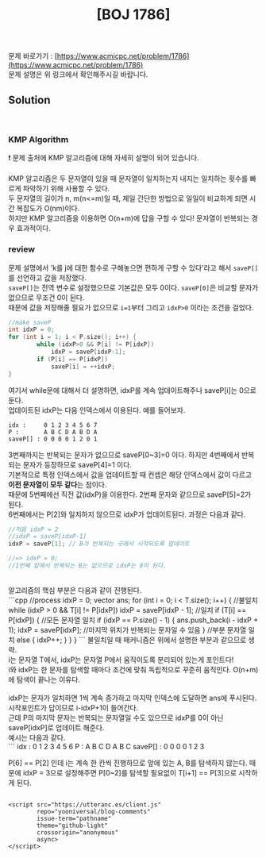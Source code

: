 ﻿---
toc: true
title:  "[BOJ 1786]"
last_modified_at:   2020-07-26
excerpt: "찾기"
categories: PS2020
image: "/images/1786.png"
sitemap :
  changefreq : weekly
  priority : 1.0
---
문제 바로가기 : [https://www.acmicpc.net/problem/1786](https://www.acmicpc.net/problem/1786)<br>
문제 설명은 위 링크에서 확인해주시길 바랍니다.<br>

## Solution
<script src="https://gist.github.com/yooniversal/0aacdc0f2d6e40970807eed7c0eff9b8.js"></script>
<br>

### KMP Algorithm

❗ 문제 출처에 KMP 알고리즘에 대해 자세히 설명이 되어 있습니다.<br>
<br>
KMP 알고리즘은 두 문자열이 있을 때 문자열이 일치하는지 내지는 일치하는 횟수를 빠르게 파악하기 위해 사용할 수 있다.<br>
두 문자열의 길이가 n, m(n<=m)일 때, 제일 간단한 방법으로 일일이 비교하게 되면 시간 복잡도가 O(nm)이다.<br>
하지만 KMP 알고리즘을 이용하면 O(n+m)에 답을 구할 수 있다! 문자열이 반복되는 경우 효과적이다.<br>

### review

문제 설명에서 'k를 j에 대한 함수로 구해놓으면 편하게 구할 수 있다'라고 해서 `saveP[]`를 선언하고 값을 저장했다.<br>
`saveP[]`는 전역 변수로 설정했으므로 기본값은 모두 0이다. `saveP[0]`은 비교할 문자가 없으므로 무조건 0이 된다.<br>
때문에 값을 저장해줄 필요가 없으므로 `i=1`부터 그리고 `idxP>0` 이라는 조건을 걸었다.<br>
```cpp
//make saveP
int idxP = 0;
for (int i = 1; i < P.size(); i++) {
		while (idxP>0 && P[i] != P[idxP])
			idxP = saveP[idxP-1];
		if (P[i] == P[idxP])
			saveP[i] = ++idxP;
}
```
여기서 while문에 대해서 더 설명하면, idxP를 계속 업데이트해주나 saveP[i]는 0으로 둔다.<br>
업데이트된 idxP는 다음 인덱스에서 이용된다. 예를 들어보자.<br>
```
idx :     0 1 2 3 4 5 6 7
P :       A B C D A B D A
saveP[] : 0 0 0 0 1 2 0 1
```
3번째까지는 반복되는 문자가 없으므로 saveP[0~3]=0 이다. 하지만 4번째에서 반복되는 문자가 등장하므로 saveP[4]=1 이다.<br>
기본적으로 특정 인덱스에서 값을 업데이트할 때 컨셉은 해당 인덱스에서 값이 다르고 <strong>이전 문자열이 모두 같다</strong>는 점이다.<br>
때문에 5번째에선 직전 값(idxP)을 이용한다. 2번째 문자와 같으므로 saveP[5]=2가 된다.<br>
6번째에서는 P[2]와 일치하지 않으므로 idxP가 업데이트된다. 과정은 다음과 같다.<br>
```cpp
//처음 idxP = 2
//idxP = saveP[idxP-1]
idxP = saveP[1]; // B가 반복되는 곳에서 시작되도록 업데이트

//=> idxP = 0;
//1번째 앞에서 반복되는 B는 없으므로 idxP는 0이 된다.
```
<br>
알고리즘의 핵심 부분은 다음과 같이 진행된다.<br>
```cpp
//process
idxP = 0;
vector<int> ans;
for (int i = 0; i < T.size(); i++) {
	//불일치
	while (idxP > 0 && T[i] != P[idxP])
		idxP = saveP[idxP - 1];
	//일치
	if (T[i] == P[idxP]) {
		//모든 문자열 일치
		if (idxP == P.size() - 1) {
			ans.push_back(i - idxP + 1);
			idxP = saveP[idxP]; //마지막 위치가 반복되는 문자일 수 있음
		}
		//부분 문자열 일치
		else {
			idxP++;
		}
	}
}
```
불일치일 때 매커니즘은 위에서 설명한 부분과 같으므로 생략.<br>
i는 문자열 T에서, idxP는 문자열 P에서 움직이도록 분리되어 있는게 포인트다!<br>
i와 idxP는 한 문자를 탐색할 때마다 조건에 맞춰 독립적으로 꾸준히 움직인다. O(n+m)에 탐색이 끝나는 이유다.<Br>
<br>
idxP는 문자가 일치하면 1씩 계속 증가하고 마지막 인덱스에 도달하면 ans에 푸시된다.<br>
시작포인트가 답이므로 i-idxP+1이 들어간다.<br>
근데 P의 마지막 문자는 반복되는 문자열일 수도 있으므로 idxP를 0이 아닌 saveP[idxP]로 업데이트 해준다.<br>
예시는 다음과 같다.<br>
```
idx :     0 1 2 3 4 5 6
P :       A B C D A B C
saveP[] : 0 0 0 0 1 2 3

P[6] == P[2] 인데 i는 계속 한 칸씩 진행하므로 앞에 있는 A, B를 탐색하지 않는다.
때문에 idxP = 3으로 설정해주면 P[0~2]를 탐색할 필요없이 T[i+1] == P[3]으로 시작하게 된다.
```

<script src="https://utteranc.es/client.js"
        repo="yooniversal/blog-comments"
        issue-term="pathname"
        theme="github-light"
        crossorigin="anonymous"
        async>
</script>
